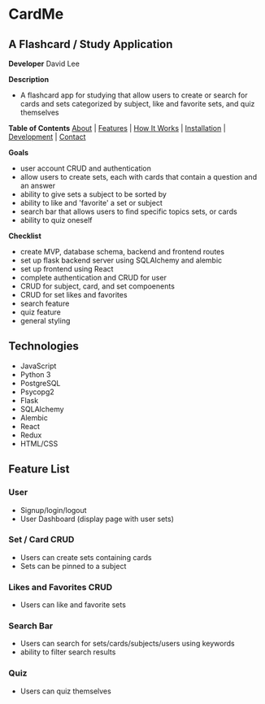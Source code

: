 # CardMe
## A Flashcard / Study Application

**Developer** David Lee

**Description**
* A flashcard app for studying that allow users to create or search for cards and sets categorized by subject, like and favorite sets, and quiz themselves

**Table of Contents**
[About](#about-cardme) | [Features](#features) | [How It Works](#how-it-works) | [Installation](#installation) | [Development](#development) | [Contact](#contact)

**Goals**
* user account CRUD and authentication
* allow users to create sets, each with cards that contain a question and an answer
* ability to give sets a subject to be sorted by
* ability to like and 'favorite' a set or subject
* search bar that allows users to find specific topics sets, or cards
* ability to quiz oneself

**Checklist**
* create MVP, database schema, backend and frontend routes
* set up flask backend server using SQLAlchemy and alembic
* set up frontend using React
* complete authentication and CRUD for user
* CRUD for subject, card, and set compoenents
* CRUD for set likes and favorites
* search feature
* quiz feature
* general styling

## Technologies
- JavaScript
- Python 3
- PostgreSQL
- Psycopg2
- Flask
- SQLAlchemy
- Alembic
- React
- Redux
- HTML/CSS

## Feature List
### User
- Signup/login/logout
- User Dashboard (display page with user sets)

### Set / Card CRUD
- Users can create sets containing cards
- Sets can be pinned to a subject

### Likes and Favorites CRUD
- Users can like and favorite sets

### Search Bar
- Users can search for sets/cards/subjects/users using keywords
- ability to filter search results

### Quiz
- Users can quiz themselves
